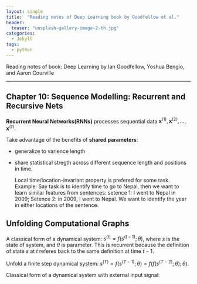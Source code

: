 ```yaml
---
layout: single
title:  "Reading notes of Deep Learning book by Goodfellow et al."
header:
  teaser: "unsplash-gallery-image-2-th.jpg"
categories: 
  - Jekyll
tags:
  - python
---
```


Reading notes of book: Deep Learning by Ian Goodfellow, Yoshua Bengio, and Aaron Courville

---

Chapter 10: Sequence Modelling: Recurrent and Recursive Nets
---

**Recurrent Neural Networks(RNNs)** processes sequential data $\boldsymbol{x}^{(1)}, \boldsymbol{x}^{(2)}, ..., \boldsymbol{x}^{(\tau)}$.


Take advantage of the benefits of **shared parameters**: 
- generalize to varience length
- share statistical stregth across different sequence length and positions in time.
  
  Local time/location-invariant property is prefered for some task. Example: Say task is to identify time to go to Nepal, then we want to learn similar features from sentences: setence 1: I went to Nepal in 2009; Setence 2: in 2009, I went to Nepal. We want to identify the year in either locations of the sentence.


Unfolding Computational Graphs
---

A classical form of a dynamical system: 
$s^{(t)} = f ( s^{(t-1)}; \theta)$, where $s$ is the state of system, and $\theta$ is parameter. This is recurrent because the definition of state $s$ at $t$ referes back to the same definition at time $t - 1$.

Unfold a finite step dynamical system:
$s^{(T)} = f( s^{(T-1)}; \theta ) = f (f (s^{(T-2)} ; \theta) ; \theta)$.

Classical form of a dynamical system with external input signal: 

